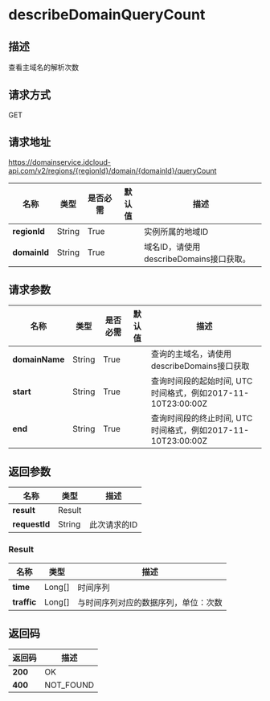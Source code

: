 # describeDomainQueryCount


## 描述
查看主域名的解析次数

## 请求方式
GET

## 请求地址
https://domainservice.jdcloud-api.com/v2/regions/{regionId}/domain/{domainId}/queryCount

|名称|类型|是否必需|默认值|描述|
|---|---|---|---|---|
|**regionId**|String|True| |实例所属的地域ID|
|**domainId**|String|True| |域名ID，请使用describeDomains接口获取。|

## 请求参数
|名称|类型|是否必需|默认值|描述|
|---|---|---|---|---|
|**domainName**|String|True| |查询的主域名，请使用describeDomains接口获取|
|**start**|String|True| |查询时间段的起始时间, UTC时间格式，例如2017-11-10T23:00:00Z|
|**end**|String|True| |查询时间段的终止时间, UTC时间格式，例如2017-11-10T23:00:00Z|


## 返回参数
|名称|类型|描述|
|---|---|---|
|**result**|Result| |
|**requestId**|String|此次请求的ID|

### Result
|名称|类型|描述|
|---|---|---|
|**time**|Long[]|时间序列|
|**traffic**|Long[]|与时间序列对应的数据序列，单位：次数|

## 返回码
|返回码|描述|
|---|---|
|**200**|OK|
|**400**|NOT_FOUND|
